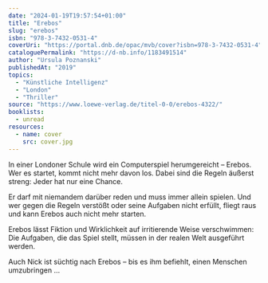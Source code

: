 ```yaml
---
date: "2024-01-19T19:57:54+01:00"
title: "Erebos"
slug: "erebos"
isbn: "978-3-7432-0531-4"
coverUri: "https://portal.dnb.de/opac/mvb/cover?isbn=978-3-7432-0531-4"
cataloguePermalink: "https://d-nb.info/1183491514"
author: "Ursula Poznanski"
publishedAt: "2019"
topics:
  - "Künstliche Intelligenz"
  - "London"
  - "Thriller"
source: "https://www.loewe-verlag.de/titel-0-0/erebos-4322/"
booklists:
  - unread
resources:
  - name: cover
    src: cover.jpg
---
```


In einer Londoner Schule wird ein Computerspiel herumgereicht – Erebos. Wer es 
startet, kommt nicht mehr davon los. Dabei sind die Regeln äußerst streng: Jeder 
hat nur eine Chance.

Er darf mit niemandem darüber reden und muss immer allein spielen. Und wer gegen 
die Regeln verstößt oder seine Aufgaben nicht erfüllt, fliegt raus und kann 
Erebos auch nicht mehr starten.

Erebos lässt Fiktion und Wirklichkeit auf irritierende Weise verschwimmen: Die 
Aufgaben, die das Spiel stellt, müssen in der realen Welt ausgeführt werden.

Auch Nick ist süchtig nach Erebos – bis es ihm befiehlt, einen Menschen 
umzubringen …